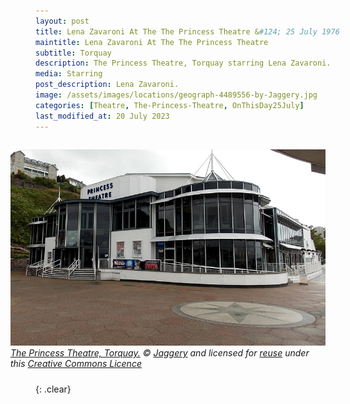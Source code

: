 ```yaml
---
layout: post
title: Lena Zavaroni At The The Princess Theatre &#124; 25 July 1976
maintitle: Lena Zavaroni At The The Princess Theatre
subtitle: Torquay
description: The Princess Theatre, Torquay starring Lena Zavaroni.
media: Starring
post_description: Lena Zavaroni.
image: /assets/images/locations/geograph-4489556-by-Jaggery.jpg
categories: [Theatre, The-Princess-Theatre, OnThisDay25July]
last_modified_at: 20 July 2023
---
```


<figure class="fig3">
<a href="https://www.geograph.org.uk/photo/4489556"><img src="/assets/images/locations/geograph-4489556-by-Jaggery.jpg" class="full-width"/></a>
<figcaption>
<cite><a href="https://www.geograph.org.uk/photo/4489556">The Princess Theatre, Torquay.</a> &copy; <a href="https://www.geograph.org.uk/profile/39302">Jaggery</a> and licensed for <a href="https://www.geograph.org.uk/reuse.php?id=4489556">reuse</a> under this <a href="http://creativecommons.org/licenses/by-sa/2.0/">Creative Commons Licence</a></cite>
</figcaption>
</figure>

<br />{: .clear}

<style>
.fig1 {float:left; width:49%;}

.fig2 {float:right; width:49%;}

.fig3 {float:right; width:100%;}

figcaption {float:left; width:100%;}

@media screen and (orientation:portrait) {
.fig1 {float:left; width:100%;}
.fig2 {float:left; width:100%;}
figcaption {float:left; width:100%; margin-bottom: 10px;}
}
</style>


